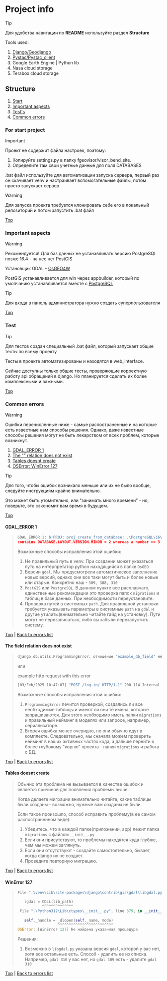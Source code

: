 # Project info

> [!TIP]
> Для удобства навигации по **README** используйте раздел **Structure**

Tools used: 
1. [Django/Geodjango](https://github.com/django/django)
2. [Pystac/Pystac_client](https://github.com/stac-utils/pystac-client)
3. Google Earth Engine | Python lib
4. Nasa cloud storage
5. Terabox cloud storage

## Structure

1. [Start](#for-start-project)
2. [Important aspects](#important-aspects)
3. [Test's](#test)
4. [Common errors](#common-errors)

### For start project

> [!IMPORTANT]
> Проект не содержит файла настроек, поэтому:
>   1. Копируйте settings.py в папку fgeovisor/visor_bend_site.
>   2. Определите там свои учетные данные для поля DATABASES
> 
> .bat файл используйте для автоматизации запуска сервера, первый раз он скачивает venv и настраивает вспомогательные файлы, потом просто запускает сервер

> [!WARNING]
> Для запуска проекта требуется клонировать себе его в локальный репозиторий и потом запустить .bat файл

[Top](#project-info)

### Important aspects

> [!WARNING]
> Рекомендуется!
> Для баз данных не устанавливать версию PostgreSQL позже 16.4 - на нее нет PostGIS

Установщик GDAL - [OsGEO4W](https://trac.osgeo.org/osgeo4w/)

PostGIS устанавливается для win через appbuilder, который по умолчанию устанавливается вместе с [PostgreSQL](https://www.postgresql.org/)

> [!TIP]
> Для входа в панель администратора нужно создать суперпользователя

[Top](#project-info)

### Test

> [!TIP]
> Для тестов создан специальный .bat файл, который запускает общие тесты по всему проекту

Тесты в проекте автоматизированы и находятся в web_interface.

Сейчас доступны только общие тесты, проверяющие корректную работу api обращений в django.
Но планируется сделать их более комплексными и важными.

[Top](#project-info)

### Common errors

> [!WARNING]
> Ошибки перечисленные ниже - самые распостраненные и на которые есть известные нам способы решения.
> Однако, даже известные способы решения могут не быть лекарством от всех проблем, которые возникнут.

1. [GDAL_ERROR 1](#gdal_error-1)
2. [The "" relation does not exist](#the-field-relation-does-not-exist)
3. [Tables doesnt create](#tables-doesnt-create)
4. [OSError: WinError 127](#winerror-127)

> [!TIP]
> Для того, чтобы ошибок возникало меньше или их не было вообще, следуйте инструкциям крайне внимательно.
>
> Это может быть утомительно, или "занимать много времени" - но, поверьте, это сэкономит вам время в будущем.
> 
[Top](#project-info)

#### GDAL_ERROR 1
> ``` python
> GDAL_ERROR 1: b'PROJ: proj_create_from_database: .\PostgreSQL\16\share\contrib\postgis-3.5\proj\proj.db
> contains DATABASE.LAYOUT.VERSION.MINOR = 2 whereas a number >= 3 is expected. It comes from another PROJ installation.'
> ```
> Возможные способы исправления этой ошибки:
> 1. Не правильный путь в venv. При создании может указаться путь на интерпретатор python находящийся в папке `OsGEO`
> 2. Версии `gdal`. Мы предусмотрели автоматическое заполнение новых версий, однако они все таки могут быть и более новые или старые. Конкретно наш - `309, 308, 310`
> 3. `PostGIS` или `PostgreSQL`. В данном пункте все расплавчато, единственные рекомендации это проверка папок `migrations` и таблиц в базе данных. При необходимости переустановите.
> 4. Проверка путей в системных `path`. Для правильной установки требуется указывать параметры в системные `path` на `gdal` и другие утилиты(внимательно читайте гайд на установку). Пути могут не перезаписаться, либо вы забыли перезапустить систему.

[Top](#project-info) |
[Back to errors list](#common-errors)

#### The field relation does not exist
> ``` python
> django.db.utils.ProgrammingError: отношение "example_db_field" не существует
> ```
> 
> или
> 
> example http request with this error
> ``` bat
> [03/Feb/2025 10:47:07] "POST /log-in/ HTTP/1.1" 200 114 Internal Server Error: /get-polygons/"
> ```
>
> Возможные способы исправления этой ошибки:
> 1. `ProgrammingError` лечится проверкой, создались ли все необходимые таблицы и имеют ли они те имена, которые запрашиваются. Для этого необходимо иметь папки `migrations` и правильный нейминг в моделях или запросе, например, сериализаторе.
> 2. Вторая ошибка менее очевидно, но они обычно идут в комплекте. Следовательно, мы сначала можем проверить нейминг в наших активных частях кода, а дальше перейти к более глубокому "корню" проекта - папки `migrations` и работа с БД.

[Top](#project-info) |
[Back to errors list](#common-errors)

#### Tables doesnt create
> Обычно эта проблема не вызывается в качестве ошибок и является причиной для появления проблемы выше.
>
> Когда делаете миграции внимательно читайте, какие таблицы были созданы - возможно, нужные вам созданы не были.
>
> Если такое произошло, способ исправить проблему(в ее самом распостраненном виде):
> 1. Убедитесь, что в каждой папке(приложении, app) лежит папка `migrations` с файлом `__init__.py`
> 2. Если они присутствуют, то проблемы находятся куда глубже, чем мы можем заглянуть.
> 3. Если они отсутствуют - создайте самостоятельно, бывает, когда django их не создает.
> 4. Проведите повторную миграцию.

[Top](#project-info) |
[Back to errors list](#common-errors)

#### WinError 127

> ``` python
> File ".\venv\Lib\site-packages\django\contrib\gis\gdal\libgdal.py", line 72, in <module>
>
>    lgdal = CDLL(lib_path)
>            ^^^^^^^^^^^^^^
>  File ".\Python312\Lib\ctypes\__init__.py", line 379, in __init__
>  
>    self._handle = _dlopen(self._name, mode)
>                   ^^^^^^^^^^^^^^^^^^^^^^^^^
>OSError: [WinError 127] Не найдена указанная процедура
>```
> Решения:
> 1. Возможно в `libgdal.py` указана версия `gdal`, которой у вас нет, хотя все остальные есть. Способ - удалить ее из списка. Например, `gdal 310` у вас нет, но `gdal 309` есть - удалите `gdal 310`

[Top](#project-info) |
[Back to errors list](#common-errors)
